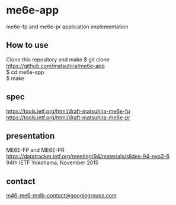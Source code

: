 # me6e-app
me6e-fp and me6e-pr application implementation

## How to use
Clone this repository and make
$ git clone https://github.com/matsuhira/me6e-app <br>
$ cd me6e-app <br>
$ make <br>


## spec
https://tools.ietf.org/html/draft-matsuhira-me6e-fp<br>
https://tools.ietf.org/html/draft-matsuhira-me6e-pr

## presentation
ME6E-FP and ME6E-PR<br>
https://datatracker.ietf.org/meeting/94/materials/slides-94-nvo3-6<br>
94th IETF Yokohama, November 2015 <br>

## contact
m46-me6-mslb-contact@googlegroups.com
